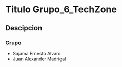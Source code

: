 # Titulo Grupo_6_TechZone

## Descipcion 

### Grupo 
- Sajama Ernesto Alvaro
- Juan Alexander Madrigal